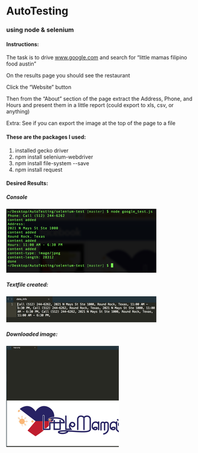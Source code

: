 # AutoTesting
### using node &amp; selenium 

#### Instructions:

The task is to drive www.google.com and search for “little mamas filipino food austin”

On the results page you should see the restaurant

Click the “Website” button

Then from the “About” section of the page extract the Address, Phone, and Hours and present them in a little report (could export to xls, csv, or anything)

Extra: See if you can export the image at the top of the page to a file


#### These are the packages I used:

1. installed gecko driver
2. npm install selenium-webdriver
3. npm install file-system --save
4. npm install request

#### Desired Results:
##### Console
![console](https://github.com/joycedelatorre/AutoTesting/blob/master/selenium-test/readMe_image/console.png "results")

##### Textfile created:
![txtfile](https://github.com/joycedelatorre/AutoTesting/blob/master/selenium-test/readMe_image/data.png "txtfile")


##### Downloaded image:
![downloadedImage](https://github.com/joycedelatorre/AutoTesting/blob/master/selenium-test/readMe_image/logo.png "downloadedImage")


